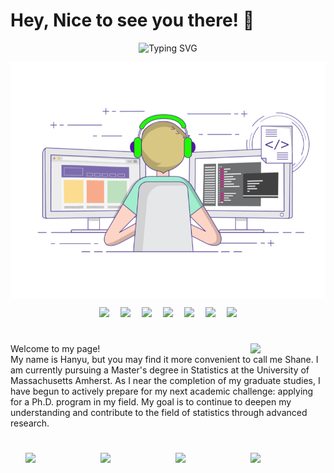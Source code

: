 # Hey, Nice to see you there! 👋

<div align="center">

  <div align="center">
    <img src="https://readme-typing-svg.demolab.com/?lines=Hello+World!!!;WelCome+To+Shane's+Space!!!&center=true" alt="Typing SVG">
  </div>

  <img align="middle" width="600" src="https://raw.githubusercontent.com/devSouvik/devSouvik/master/gif3.gif" /><br>

  <div align="center">
    <img src="https://img.shields.io/badge/UMass-red"/></a>&emsp;
    <img src="https://img.shields.io/badge/Statistics-blue"/></a>&emsp;
    <img src="https://img.shields.io/badge/Bayesian Inference-yellow"/></a>&emsp;
    <img src="https://img.shields.io/badge/MCMC-green"/></a>&emsp;
    <img src="https://img.shields.io/badge/R-black"/></a>&emsp;
    <img src="https://img.shields.io/badge/Python-purple"/></a>&emsp;
    <img src="https://img.shields.io/badge/Still_learning...-white"/>
  </div>

</div>

#

<img align="right" width="120" src="https://cdn.jsdelivr.net/gh/sun0225SUN/sun0225SUN/assets/images/technologist.png" />

<p>Welcome to my page! </br> My name is Hanyu, but you may find it more convenient to call me Shane. I am currently pursuing a Master's degree in Statistics at the University of Massachusetts 
  Amherst. As I near the completion of my graduate studies, I have begun to actively prepare for my next academic challenge: applying for a Ph.D. program in my field. My goal is to continue to deepen my 
  understanding and contribute to the field of statistics through advanced research.
</p>

# 
<p>
<img align="right" width="120" src="https://cdn.jsdelivr.net/gh/sun0225SUN/sun0225SUN/assets/images/coffee.gif" />
<img align="right" width="120" src="https://cdn.jsdelivr.net/gh/sun0225SUN/sun0225SUN/assets/images/man_run.png" />
<img align="right" width="120" src="https://cdn.jsdelivr.net/gh/sun0225SUN/sun0225SUN/assets/images/play.png" />
<img align="right" width="120" src="https://cdn.jsdelivr.net/gh/sun0225SUN/sun0225SUN/assets/images/man.png" />

<!--
**HanyuXiao-Shane/HanyuXiao-Shane** is a ✨ _special_ ✨ repository because its `README.md` (this file) appears on your GitHub profile.

Here are some ideas to get you started:

- 🔭 I’m currently working on ...
- 🌱 I’m currently learning ...
- 👯 I’m looking to collaborate on ...
- 🤔 I’m looking for help with ...
- 💬 Ask me about ...
- 📫 How to reach me: ...
- 😄 Pronouns: ...
- ⚡ Fun fact: ...
-->
